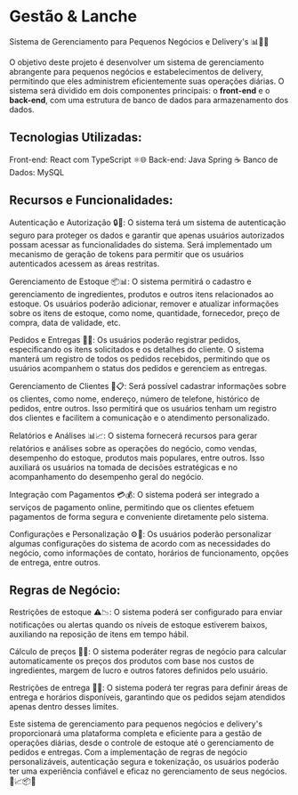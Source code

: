 # Gestão & Lanche
Sistema de Gerenciamento para Pequenos Negócios e Delivery's 📊🍔🚚

O objetivo deste projeto é desenvolver um sistema de gerenciamento abrangente para pequenos negócios e estabelecimentos de delivery, permitindo que eles administrem eficientemente suas operações diárias. O sistema será dividido em dois componentes principais: o **front-end** e o **back-end**, com uma estrutura de banco de dados para armazenamento dos dados.


## Tecnologias Utilizadas:
Front-end: React com TypeScript ⚛️🌐
Back-end: Java Spring ☕️
Banco de Dados: MySQL 


## Recursos e Funcionalidades:
Autenticação e Autorização 🔒👥: O sistema terá um sistema de autenticação seguro para proteger os dados e garantir que apenas usuários autorizados possam acessar as funcionalidades do sistema. Será implementado um mecanismo de geração de tokens para permitir que os usuários autenticados acessem as áreas restritas.

Gerenciamento de Estoque 📦📊: O sistema permitirá o cadastro e gerenciamento de ingredientes, produtos e outros itens relacionados ao estoque. Os usuários poderão adicionar, remover e atualizar informações sobre os itens de estoque, como nome, quantidade, fornecedor, preço de compra, data de validade, etc.

Pedidos e Entregas 📝🚚: Os usuários poderão registrar pedidos, especificando os itens solicitados e os detalhes do cliente. O sistema manterá um registro de todos os pedidos recebidos, permitindo que os usuários acompanhem o status dos pedidos e gerenciem as entregas.

Gerenciamento de Clientes 👥📋: Será possível cadastrar informações sobre os clientes, como nome, endereço, número de telefone, histórico de pedidos, entre outros. Isso permitirá que os usuários tenham um registro dos clientes e facilitem a comunicação e o atendimento personalizado.

Relatórios e Análises 📊📈: O sistema fornecerá recursos para gerar relatórios e análises sobre as operações do negócio, como vendas, desempenho do estoque, produtos mais populares, entre outros. Isso auxiliará os usuários na tomada de decisões estratégicas e no acompanhamento do desempenho geral do negócio.

Integração com Pagamentos 💳💰: O sistema poderá ser integrado a serviços de pagamento online, permitindo que os clientes efetuem pagamentos de forma segura e conveniente diretamente pelo sistema.

Configurações e Personalização ⚙️🎨: Os usuários poderão personalizar algumas configurações do sistema de acordo com as necessidades do negócio, como informações de contato, horários de funcionamento, opções de entrega, entre outros.

## Regras de Negócio:

Restrições de estoque ⚠️📉: O sistema poderá ser configurado para enviar notificações ou alertas quando os níveis de estoque estiverem baixos, auxiliando na reposição de itens em tempo hábil.

Cálculo de preços 🧮💲: O sistema poderáter regras de negócio para calcular automaticamente os preços dos produtos com base nos custos de ingredientes, margem de lucro e outros fatores definidos pelo usuário.

Restrições de entrega 📍🚫: O sistema poderá ter regras para definir áreas de entrega e horários disponíveis, garantindo que os pedidos sejam atendidos apenas dentro desses limites.

Este sistema de gerenciamento para pequenos negócios e delivery's proporcionará uma plataforma completa e eficiente para a gestão de operações diárias, desde o controle de estoque até o gerenciamento de pedidos e entregas. Com a implementação de regras de negócio personalizáveis, autenticação segura e tokenização, os usuários poderão ter uma experiência confiável e eficaz no gerenciamento de seus negócios. 💼📈📦🚀